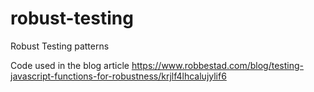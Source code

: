 # robust-testing
Robust Testing patterns

Code used in the blog article https://www.robbestad.com/blog/testing-javascript-functions-for-robustness/krjlf4lhcalujylif6

